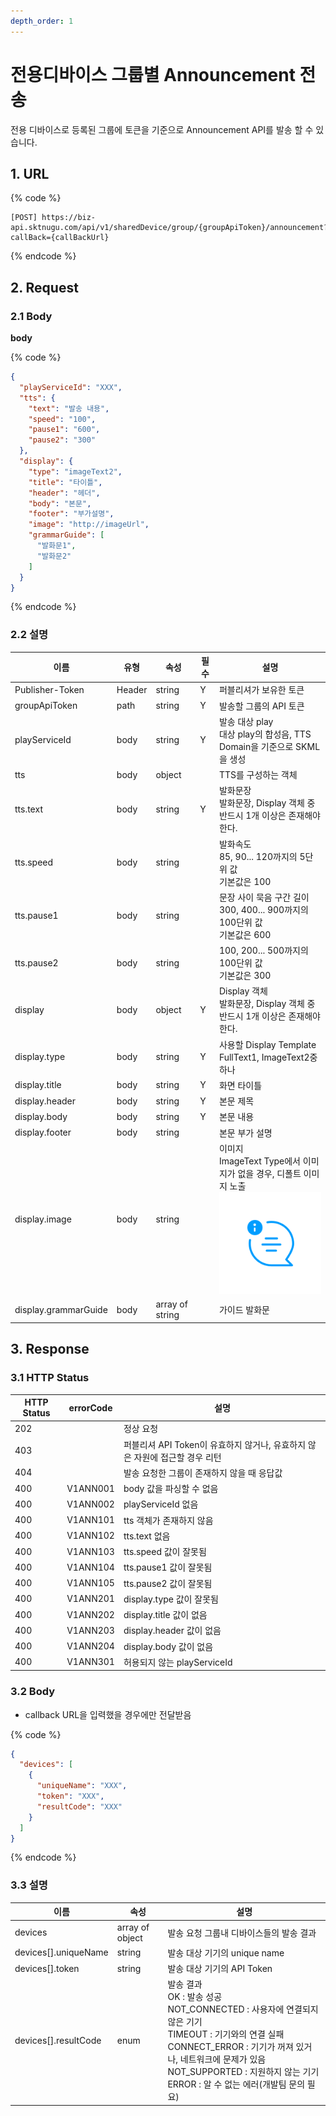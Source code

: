 ```yaml
---
depth_order: 1
---
```


# 전용디바이스 그룹별 Announcement 전송

전용 디바이스로 등록된 그룹에 토큰을 기준으로 Announcement API를 발송 할 수 있습니다.

## 1. URL <a id="id-announcement-v1-1url"></a>

{% code %}
```text
[POST] https://biz-api.sktnugu.com/api/v1/sharedDevice/group/{groupApiToken}/announcement?callBack={callBackUrl}
```
{% endcode %}

## 2. Request <a id="id-announcement-v1-2request"></a>

### 2.1 Body <a id="id-announcement-v1-2.1body"></a>

**body**

{% code %}
```json
{
  "playServiceId": "XXX",
  "tts": {
    "text": "발송 내용",
    "speed": "100",
    "pause1": "600",
    "pause2": "300"
  },
  "display": {
    "type": "imageText2",
    "title": "타이틀",
    "header": "헤더",
    "body": "본문",
    "footer": "부가설명",
    "image": "http://imageUrl",
    "grammarGuide": [
      "발화문1",
      "발화문2"
    ]
  }
}
```
{% endcode %}

### 2.2 설명 <a id="id-announcement-v1-2.2"></a>

| 이름                   | 유형     | 속성              | 필수  | 설명                                                                                                   |
|----------------------|--------|-----------------|-----|------------------------------------------------------------------------------------------------------|
| Publisher-Token      | Header | string          | Y   | 퍼블리셔가 보유한 토큰                                                                                         |
| groupApiToken        | path   | string          | Y   | 발송할 그룹의 API 토큰                                                                                       |
| playServiceId        | body   | string          | Y   | 발송 대상 play<br/>대상 play의 합성음, TTS Domain을 기준으로 SKML을 생성                                               |
| tts                  | body   | object          |     | TTS를 구성하는 객체                                                                                         |
| tts.text             | body   | string          | Y   | 발화문장<br/>발화문장, Display 객체 중 반드시 1개 이상은 존재해야 한다.                                                      |
| tts.speed            | body   | string          |     | 발화속도<br/>85, 90... 120까지의 5단위 값<br/>기본값은 100                                                         |
| tts.pause1           | body   | string          |     | 문장 사이 묵음 구간 길이<br/>300, 400... 900까지의 100단위 값<br/>기본값은 600                                           |
| tts.pause2           | body   | string          |     | 100, 200... 500까지의 100단위 값<br/>기본값은 300                                                              |
| display              | body   | object          | Y   | Display 객체<br/>발화문장, Display 객체 중 반드시 1개 이상은 존재해야 한다.                                                |
| display.type         | body   | string          | Y   | 사용할 Display Template<br/>FullText1, ImageText2중 하나                                                   |
| display.title        | body   | string          | Y   | 화면 타이틀                                                                                               |
| display.header       | body   | string          | Y   | 본문 제목                                                                                                |
| display.body         | body   | string          | Y   | 본문 내용                                                                                                |
| display.footer       | body   | string          |     | 본문 부가 설명                                                                                             |
| display.image        | body   | string          |     | 이미지<br/>ImageText Type에서 이미지가 없을 경우, 디폴트 이미지 노출<br/>![](../../../assets/images/img_notification.png) |
| display.grammarGuide | body   | array of string |     | 가이드 발화문                                                                                              |

## 3. Response <a id="id-announcement-v1-3response"></a>

### 3.1 HTTP Status <a id="id-announcement-v1-3.1httpstatus"></a>

| HTTP Status  | errorCode  | 설명                                               |
|--------------|------------|--------------------------------------------------|
| 202          |            | 정상 요청                                            |
| 403          |            | 퍼블리셔 API Token이 유효하지 않거나, 유효하지 않은 자원에 접근할 경우 리턴  |
| 404          |            | 발송 요청한 그룹이 존재하지 않을 때 응답값                         |
| 400          | V1ANN001   | body 값을 파싱할 수 없음                                 |
| 400          | V1ANN002   | playServiceId 없음                                 |
| 400          | V1ANN101   | tts 객체가 존재하지 않음                                  |
| 400          | V1ANN102   | tts.text 없음                                      |
| 400          | V1ANN103   | tts.speed 값이 잘못됨                                 |
| 400          | V1ANN104   | tts.pause1 값이 잘못됨                                |
| 400          | V1ANN105   | tts.pause2 값이 잘못됨                                |
| 400          | V1ANN201   | display.type 값이 잘못됨                              |
| 400          | V1ANN202   | display.title 값이 없음                              |
| 400          | V1ANN203   | display.header 값이 없음                             |
| 400          | V1ANN204   | display.body 값이 없음                               |
| 400          | V1ANN301   | 허용되지 않는 playServiceId                            |

### 3.2 Body <a id="id-announcement-v1-3.2body"></a>

* callback URL을 입력했을 경우에만 전달받음

{% code %}
```json
{
  "devices": [
    {
      "uniqueName": "XXX",
      "token": "XXX",
      "resultCode": "XXX"
    }
  ]
}
```
{% endcode %}

### 3.3 설명 <a id="id-announcement-v1-3.3"></a>

| 이름                     | 속성              | 설명                                                                                                                                                                                             |
|------------------------|-----------------|------------------------------------------------------------------------------------------------------------------------------------------------------------------------------------------------|
| devices                | array of object | 발송 요청 그룹내 디바이스들의 발송 결과                                                                                                                                                                         |
| devices\[\].uniqueName | string          | 발송 대상 기기의 unique name                                                                                                                                                                          |
| devices\[\].token      | string          | 발송 대상 기기의 API Token                                                                                                                                                                            |
| devices\[\].resultCode | enum            | 발송 결과<br/>OK : 발송 성공<br/>NOT_CONNECTED : 사용자에 연결되지 않은 기기<br/>TIMEOUT : 기기와의 연결 실패<br/>CONNECT_ERROR : 기기가 꺼져 있거나, 네트워크에 문제가 있음<br/>NOT_SUPPORTED : 지원하지 않는 기기<br/>ERROR : 알 수 없는 에러(개발팀 문의 필요) |
